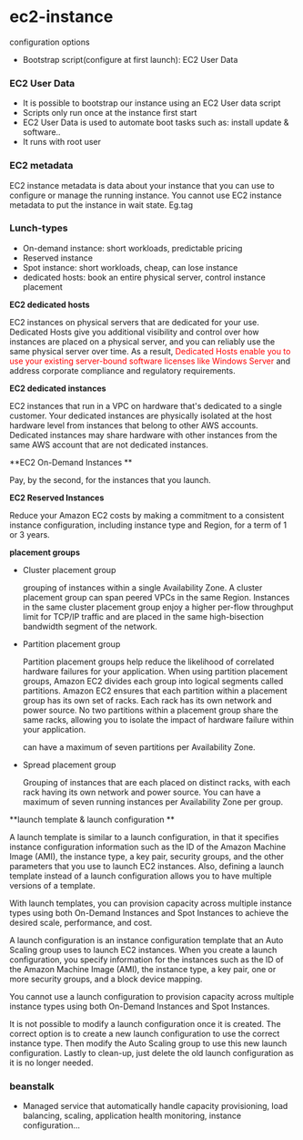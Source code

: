 # ec2-instance

configuration options

- Bootstrap script(configure at first launch): EC2 User Data



### EC2 User Data

- It is possible to bootstrap our instance using an EC2 User data script
- Scripts only run once at the instance first start
- EC2 User Data is used to automate boot tasks such as: install update & software..
- It runs with root user



### EC2 metadata

EC2 instance metadata is data about your instance that you can use to configure or manage the running instance. You cannot use EC2 instance metadata to put the instance in wait state. Eg.tag

### Lunch-types

- On-demand instance: short workloads, predictable pricing
- Reserved instance
- Spot instance: short workloads, cheap, can lose instance
- dedicated hosts: book an entire physical server, control instance placement

**EC2 dedicated hosts**

EC2 instances on physical servers that are dedicated for your use. Dedicated Hosts give you additional visibility and control over how instances are placed on a physical server, and you can reliably use the same physical server over time. As a result,<span style="color:red"> Dedicated Hosts enable you to use your existing server-bound software licenses like Windows Server</span> and address corporate compliance and regulatory requirements.

**EC2 dedicated instances** 

EC2 instances that run in a VPC on hardware that's dedicated to a single customer. Your dedicated instances are physically isolated at the host hardware level from instances that belong to other AWS accounts. Dedicated instances may share hardware with other instances from the same AWS account that are not dedicated instances. 

**EC2 On-Demand Instances **

 Pay, by the second, for the instances that you launch.

**EC2 Reserved Instances**

 Reduce your Amazon EC2 costs by making a commitment to a consistent instance configuration, including instance type and Region, for a term of 1 or 3 years.





**placement groups**

- Cluster placement group

  grouping of instances within a single Availability Zone. A cluster placement group can span peered VPCs in the same Region. Instances in the same cluster placement group enjoy a higher per-flow throughput limit for TCP/IP traffic and are placed in the same high-bisection bandwidth segment of the network.

- Partition placement group

  Partition placement groups help reduce the likelihood of correlated hardware failures for your application. When using partition placement groups, Amazon EC2 divides each group into logical segments called partitions. Amazon EC2 ensures that each partition within a placement group has its own set of racks. Each rack has its own network and power source. No two partitions within a placement group share the same racks, allowing you to isolate the impact of hardware failure within your application.

  can have a maximum of seven partitions per Availability Zone.

- Spread placement group

   Grouping of instances that are each placed on distinct racks, with each rack having its own network and power source. You can have a maximum of seven running instances per Availability Zone per group.





**launch template & launch configuration **

A launch template is similar to a launch configuration, in that it specifies instance configuration information such as the ID of the Amazon Machine Image (AMI), the instance type, a key pair, security groups, and the other parameters that you use to launch EC2 instances. Also, defining a launch template instead of a launch configuration allows you to have multiple versions of a template.

With launch templates, you can provision capacity across multiple instance types using both On-Demand Instances and Spot Instances to achieve the desired scale, performance, and cost.

A launch configuration is an instance configuration template that an Auto Scaling group uses to launch EC2 instances. When you create a launch configuration, you specify information for the instances such as the ID of the Amazon Machine Image (AMI), the instance type, a key pair, one or more security groups, and a block device mapping.

You cannot use a launch configuration to provision capacity across multiple instance types using both On-Demand Instances and Spot Instances. 

It is not possible to modify a launch configuration once it is created. The correct option is to create a new launch configuration to use the correct instance type. Then modify the Auto Scaling group to use this new launch configuration. Lastly to clean-up, just delete the old launch configuration as it is no longer needed.



### beanstalk

- Managed service that automatically handle capacity provisioning, load balancing, scaling, application health monitoring, instance configuration...